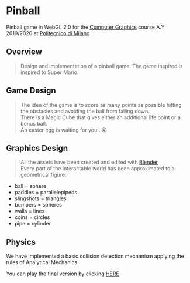 # Pinball
Pinball game in WebGL 2.0 for the [Computer Graphics][computer-graphics] course A.Y 2019/2020 at [Politecnico di Milano][polimi] <br/>


## Overview
> Design and implementation of a pinball game. The game inspired is inspired to Super Mario. <br/>

## Game Design
> The idea of the game is to score as many points as possible hitting the obstacles and avoiding the ball from falling down. <br/>
There is a Magic Cube that gives either an additional life point or a bonus ball. <br/>
An easter egg is waiting for you.. :stuck_out_tongue_closed_eyes:
## Graphics Design
> All the assets have been created and edited with [Blender][blender] <br/>
Every part of the interactable world has been approximated to a geometrical figure:
- ball = sphere
- paddles = parallelepipeds
- slingshots = triangles
- bumpers = spheres
- walls = lines 
- coins = circles
- pipe = cylinder
## Physics
We have implemented a basic collision detection mechanism applying the rules of Analytical Mechanics.

You can play the final version by clicking [HERE][heroku] 







[polimi]: https://www.polimi.it/it/
[heroku]: https://flipper-cg.herokuapp.com/
[blender]: https://www.blender.org/
[computer-graphics]: https://www11.ceda.polimi.it/schedaincarico/schedaincarico/controller/scheda_pubblica/SchedaPublic.do?&evn_default=evento&c_classe=712745&polij_device_category=DESKTOP&__pj0=0&__pj1=f9d83855fa72b2fe459ac56b3d1d98d8
